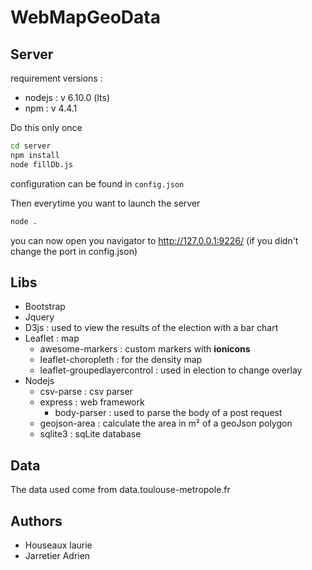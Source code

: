 # WebMapGeoData

## Server

requirement versions :
- nodejs : v 6.10.0 (lts)
- npm : v 4.4.1

Do this only once
```bash
cd server
npm install
node fillDb.js
```

configuration can be found in `config.json`

Then everytime you want to launch the server
```bash
node .
```

you can now open you navigator to http://127.0.0.1:9226/ (if you didn't change the port in config.json)

## Libs

- Bootstrap
- Jquery
- D3js : used to view the results of the election with a bar chart
- Leaflet : map
  - awesome-markers : custom markers with **ionicons**
  - leaflet-choropleth : for the density map
  - leaflet-groupedlayercontrol : used in election to change overlay
- Nodejs
  - csv-parse : csv parser
  - express : web framework
    - body-parser : used to parse the body of a post request
  - geojson-area : calculate the area in m² of a geoJson polygon 
  - sqlite3 : sqLite database

## Data

The data used come from data.toulouse-metropole.fr

## Authors

- Houseaux laurie
- Jarretier Adrien
